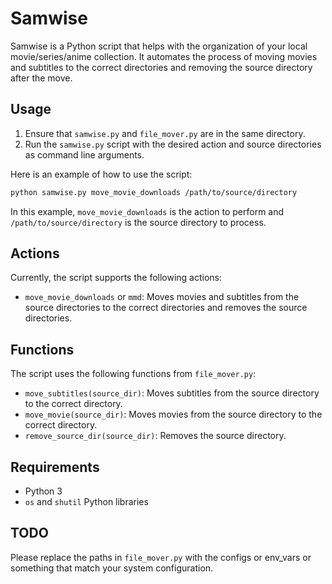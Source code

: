 # Samwise

Samwise is a Python script that helps with the organization of your local movie/series/anime collection. It automates the process of moving movies and subtitles to the correct directories and removing the source directory after the move.

## Usage

1. Ensure that `samwise.py` and `file_mover.py` are in the same directory.
2. Run the `samwise.py` script with the desired action and source directories as command line arguments.

Here is an example of how to use the script:

```bash
python samwise.py move_movie_downloads /path/to/source/directory
```

In this example, `move_movie_downloads` is the action to perform and `/path/to/source/directory` is the source directory to process.

## Actions

Currently, the script supports the following actions:

- `move_movie_downloads` or `mmd`: Moves movies and subtitles from the source directories to the correct directories and removes the source directories.

## Functions

The script uses the following functions from `file_mover.py`:

- `move_subtitles(source_dir)`: Moves subtitles from the source directory to the correct directory.
- `move_movie(source_dir)`: Moves movies from the source directory to the correct directory.
- `remove_source_dir(source_dir)`: Removes the source directory.

## Requirements

- Python 3
- `os` and `shutil` Python libraries

## TODO

Please replace the paths in `file_mover.py` with the configs or env_vars or something that match your system configuration.
